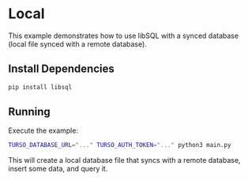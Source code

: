 # Local

This example demonstrates how to use libSQL with a synced database (local file synced with a remote database).

## Install Dependencies

```bash
pip install libsql
```

## Running

Execute the example:

```bash
TURSO_DATABASE_URL="..." TURSO_AUTH_TOKEN="..." python3 main.py
```

This will create a local database file that syncs with a remote database, insert some data, and query it.
